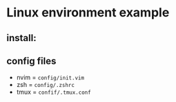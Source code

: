 # Linux environment example


## install:


## config files

- nvim = `config/init.vim`
- zsh  = `config/.zshrc`
- tmux = `confif/.tmux.conf`
